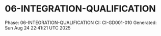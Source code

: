 # 06-INTEGRATION-QUALIFICATION
Phase: 06-INTEGRATION-QUALIFICATION
CI: CI-GD001-010
Generated: Sun Aug 24 22:41:21 UTC 2025

